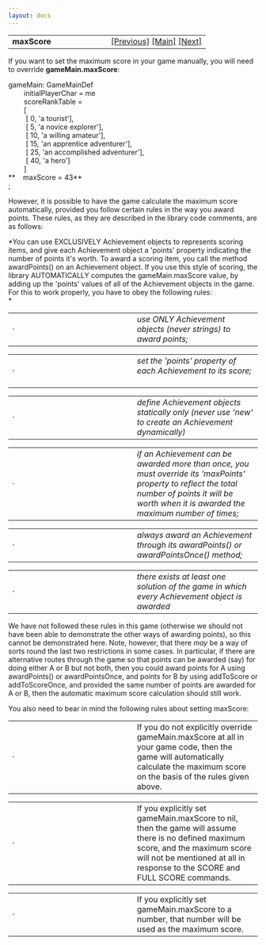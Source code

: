 ```yaml
---
layout: docs
---
```

<table width="100%" data-border="0" data-cellspacing="0"
data-cellpadding="3" data-bgcolor="#C0C0C0">
<colgroup>
<col style="width: 50%" />
<col style="width: 50%" />
</colgroup>
<tbody>
<tr>
<td style="text-align: left;"><strong>maxScore<br />
</strong></td>
<td style="text-align: right;"><a
href="scoreranktable.html">[Previous]</a> <a
href="generalintroduction.html">[Main]</a> <a
href="hints-overview.html">[Next]</a></td>
</tr>
</tbody>
</table>

  
If you want to set the maximum score in your game manually, you will
need to override **gameMain.maxScore**:  
  
gameMain: GameMainDef  
        initialPlayerChar = me  
        scoreRankTable =  
        \[  
         \[ 0, 'a tourist'\],  
         \[ 5, 'a novice explorer'\],  
         \[ 10, 'a willing amateur'\],  
         \[ 15, 'an apprentice adventurer'\],  
         \[ 25, 'an accomplished adventurer'\],  
         \[ 40, 'a hero'\]  
        \]  
**    maxScore = 43**  
;  
  
However, it is possible to have the game calculate the maximum score
automatically, provided you follow certain rules in the way you award
points. These rules, as they are described in the library code comments,
are as follows:  
  
*You can use EXCLUSIVELY Achievement objects to represents scoring
items, and give each Achievement object a 'points' property indicating
the number of points it's worth. To award a scoring item, you call the
method awardPoints() on an Achievement object. If you use this style of
scoring, the library AUTOMATICALLY computes the gameMain.maxScore value,
by adding up the 'points' values of all of the Achievement objects in
the game. For this to work properly, you have to obey the following
rules:  
*

<table data-border="0" data-cellpadding="0" data-cellspacing="0">
<colgroup>
<col style="width: 50%" />
<col style="width: 50%" />
</colgroup>
<tbody>
<tr data-valign="top">
<td width="14"><em></em>·<em></em></td>
<td><em>use ONLY Achievement objects (never strings) to award points;
 <br />
</em></td>
</tr>
</tbody>
</table>

<table data-border="0" data-cellpadding="0" data-cellspacing="0">
<colgroup>
<col style="width: 50%" />
<col style="width: 50%" />
</colgroup>
<tbody>
<tr data-valign="top">
<td width="14"><em></em>·<em></em></td>
<td><em>set the 'points' property of each Achievement to its score;
 <br />
</em></td>
</tr>
</tbody>
</table>

<table data-border="0" data-cellpadding="0" data-cellspacing="0">
<colgroup>
<col style="width: 50%" />
<col style="width: 50%" />
</colgroup>
<tbody>
<tr data-valign="top">
<td width="14"><em></em>·<em></em></td>
<td><em>define Achievement objects statically only (never use 'new' to
create an Achievement dynamically)  <br />
</em></td>
</tr>
</tbody>
</table>

<table data-border="0" data-cellpadding="0" data-cellspacing="0">
<colgroup>
<col style="width: 50%" />
<col style="width: 50%" />
</colgroup>
<tbody>
<tr data-valign="top">
<td width="14"><em></em>·<em></em></td>
<td><em>if an Achievement can be awarded more than once, you must
override its 'maxPoints' property to reflect the total number of points
it will be worth when it is awarded the maximum number of times;  <br />
</em></td>
</tr>
</tbody>
</table>

<table data-border="0" data-cellpadding="0" data-cellspacing="0">
<colgroup>
<col style="width: 50%" />
<col style="width: 50%" />
</colgroup>
<tbody>
<tr data-valign="top">
<td width="14"><em></em>·<em></em></td>
<td><em>always award an Achievement through its awardPoints() or
awardPointsOnce() method;  <br />
</em></td>
</tr>
</tbody>
</table>

<table data-border="0" data-cellpadding="0" data-cellspacing="0">
<colgroup>
<col style="width: 50%" />
<col style="width: 50%" />
</colgroup>
<tbody>
<tr data-valign="top">
<td width="14"><em></em>·<em></em></td>
<td><em>there exists at least one solution of the game in which every
Achievement object is awarded</em> <em> <br />
</em></td>
</tr>
</tbody>
</table>



  
We have not followed these rules in this game (otherwise we should not
have been able to demonstrate the other ways of awarding points), so
this cannot be demonstrated here. Note, however, that there *may* be a
way of sorts round the last two restrictions in some cases. In
particular, if there are alternative routes through the game so that
points can be awarded (say) for doing either A or B but not both, then
you could award points for A using awardPoints() or awardPointsOnce, and
points for B by using addToScore or addToScoreOnce, and provided the
same number of points are awarded for A or B, then the automatic maximum
score calculation should still work.  
  
You also need to bear in mind the following rules about setting
maxScore:  
  

<table data-border="0" data-cellpadding="0" data-cellspacing="0">
<colgroup>
<col style="width: 50%" />
<col style="width: 50%" />
</colgroup>
<tbody>
<tr data-valign="top">
<td width="14">·</td>
<td>If you do not explicitly override gameMain.maxScore at all in your
game code, then the game will automatically calculate the maximum score
on the basis of the rules given above.  <br />
</td>
</tr>
</tbody>
</table>

<table data-border="0" data-cellpadding="0" data-cellspacing="0">
<colgroup>
<col style="width: 50%" />
<col style="width: 50%" />
</colgroup>
<tbody>
<tr data-valign="top">
<td width="14">·</td>
<td>If you explicitly set gameMain.maxScore to nil, then the game will
assume there is no defined maximum score, and the maximum score will not
be mentioned at all in response to the SCORE and FULL SCORE commands.
 <br />
</td>
</tr>
</tbody>
</table>

<table data-border="0" data-cellpadding="0" data-cellspacing="0">
<colgroup>
<col style="width: 50%" />
<col style="width: 50%" />
</colgroup>
<tbody>
<tr data-valign="top">
<td width="14">·</td>
<td>If you explicitly set gameMain.maxScore to a number, that number
will be used as the maximum score.  <br />
</td>
</tr>
</tbody>
</table>



  
